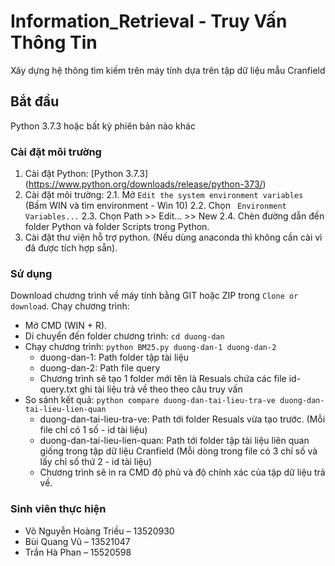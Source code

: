 # Information_Retrieval - Truy Vấn Thông Tin
Xây dựng hệ thông tìm kiếm trên máy tính dựa trên tập dữ liệu mẫu Cranfield

## Bắt đầu
Python 3.7.3 hoặc bất kỳ phiên bản nào khác <br>

### Cài đặt môi trường
   1. Cài đặt Python: [Python 3.7.3] (https://www.python.org/downloads/release/python-373/) <br>
   2. Cài đặt môi trường:
      2.1. Mở ```Edit the system environment variables``` (Bấm WIN và tìm environment - Win 10)
      2.2. Chọn ``` Environment Variables...```
      2.3. Chọn Path >> Edit... >> New
      2.4. Chèn đường dẫn đến folder Python và folder Scripts trong Python.
   3. Cài đặt thư viện hỗ trợ python. (Nếu dùng anaconda thì không cần cài vì đã được tích hợp sẵn).

### Sử dụng
Download chương trình về máy tính bằng GIT hoặc ZIP trong ```Clone or download```.
Chạy chương trình:
   - Mở CMD (WIN + R).
   - Di chuyển đến folder chương trình: ```cd duong-dan```
   - Chạy chương trình: ```python BM25.py duong-dan-1 duong-dan-2```
      + duong-dan-1: Path folder tập tài liệu
      + duong-dan-2: Path file query
      + Chương trình sẽ tạo 1 folder mới tên là Resuals chứa các file id-query.txt ghi tài liệu trả về theo theo câu truy vấn
   - So sánh kết quả: ```python compare duong-dan-tai-lieu-tra-ve duong-dan-tai-lieu-lien-quan```
      + duong-dan-tai-lieu-tra-ve: Path tới folder Resuals vừa tạo trước. (Mỗi file chỉ có 1 số - id tài liệu)
      + duong-dan-tai-lieu-lien-quan: Path tới folder tập tài liệu liên quan giống trong tập dữ liệu Cranfield (Mỗi dòng trong file có 3 chỉ số và lấy chỉ số thứ 2 - id tài liệu)
      + Chương trình sẽ in ra CMD độ phủ và độ chính xác của tập dữ liệu trả về.
          
### Sinh viên thực hiện
  - Võ Nguyễn Hoàng Triều – 13520930
  - Bùi Quang Vũ – 13521047
  - Trần Hà Phan – 15520598
